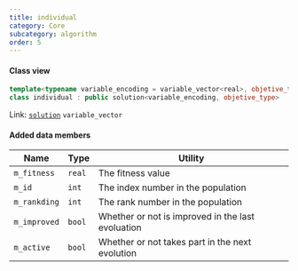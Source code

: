 ```yaml
---
title: individual
category: Core
subcategory: algorithm
order: 5
---
```


#### Class view

```c++
template<typename variable_encoding = variable_vector<real>, objetive_type = real>
class individual : public solution<variable_encoding, objetive_type>
```
Link: [`solution`](../solution) `variable_vector`

#### Added data members

|Name|Type|Utility|
|-|-|-|
|`m_fitness`|`real`|The fitness value|
|`m_id`|`int`|The index number in the population|
|`m_rankding`|`int`|The rank number in the population|
|`m_improved`|`bool`|Whether or not is improved in the last evoluation|
|`m_active`|`bool`|Whether or not takes part in the next evolution|